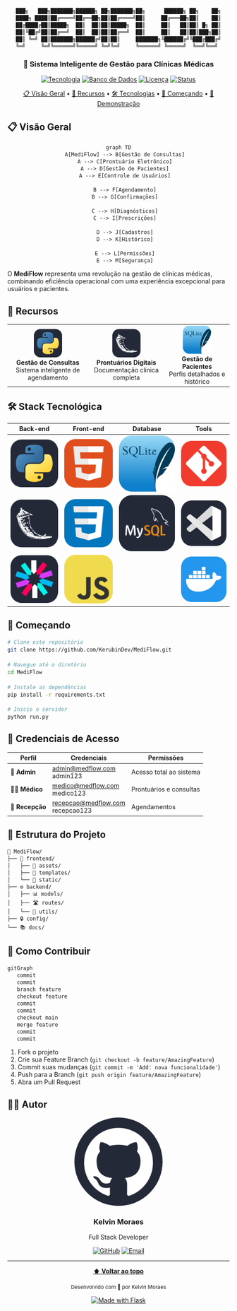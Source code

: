 <div align="center">

<!-- Título animado em ASCII art -->
```
███╗   ███╗███████╗██████╗ ██╗███████╗██╗      ██████╗ ██╗    ██╗
████╗ ████║██╔════╝██╔══██╗██║██╔════╝██║     ██╔═══██╗██║    ██║
██╔████╔██║█████╗  ██║  ██║██║█████╗  ██║     ██║   ██║██║ █╗ ██║
██║╚██╔╝██║██╔══╝  ██║  ██║██║██╔══╝  ██║     ██║   ██║██║███╗██║
██║ ╚═╝ ██║███████╗██████╔╝██║██║     ███████╗╚██████╔╝╚███╔███╔╝
╚═╝     ╚═╝╚══════╝╚═════╝ ╚═╝╚═╝     ╚══════╝ ╚═════╝  ╚══╝╚══╝ 
```

<h3>🏥 Sistema Inteligente de Gestão para Clínicas Médicas</h3>

<!-- Badges modernos e elegantes -->
<div align="center">
  
[![Tecnologia](https://img.shields.io/badge/Tecnologia-Python%20&%20Flask-4B8BBE?style=for-the-badge&logo=python&logoColor=white)](https://www.python.org/)
[![Banco de Dados](https://img.shields.io/badge/Database-SQLite-003B57?style=for-the-badge&logo=sqlite&logoColor=white)](https://www.sqlite.org/)
[![Licença](https://img.shields.io/badge/Licença-GPL%20v3-blue.svg?style=for-the-badge&logo=gnu&logoColor=white)](LICENSE)
[![Status](https://img.shields.io/badge/Status-Em%20Desenvolvimento-green.svg?style=for-the-badge&logo=git&logoColor=white)](https://github.com/KerubinDev/MediFlow)

</div>

<!-- Menu de navegação estilizado -->
<p align="center">
  <a href="#-visão-geral">📋 Visão Geral</a> • 
  <a href="#-recursos">🌟 Recursos</a> • 
  <a href="#-tecnologias">🛠️ Tecnologias</a> • 
  <a href="#-começando">🚀 Começando</a> • 
  <a href="#-demonstração">🎥 Demonstração</a>
</p>

</div>

<!-- Seção de Visão Geral com Design Moderno -->
## 📋 Visão Geral

<div align="center">

```mermaid
graph TD
    A[MediFlow] --> B[Gestão de Consultas]
    A --> C[Prontuário Eletrônico]
    A --> D[Gestão de Pacientes]
    A --> E[Controle de Usuários]
    
    B --> F[Agendamento]
    B --> G[Confirmações]
    
    C --> H[Diagnósticos]
    C --> I[Prescrições]
    
    D --> J[Cadastros]
    D --> K[Histórico]
    
    E --> L[Permissões]
    E --> M[Segurança]
```

</div>

O **MediFlow** representa uma revolução na gestão de clínicas médicas, combinando eficiência operacional com uma experiência excepcional para usuários e pacientes.

<!-- Cards de Recursos -->
## 🌟 Recursos

<table align="center">
  <tr>
    <td align="center">
      <img width="64" src="https://raw.githubusercontent.com/tandpfun/skill-icons/main/icons/Python-Dark.svg" alt="Gestão de Consultas"/>
      <br/><strong>Gestão de Consultas</strong>
      <br/>Sistema inteligente de agendamento
    </td>
    <td align="center">
      <img width="64" src="https://raw.githubusercontent.com/tandpfun/skill-icons/main/icons/Flask-Dark.svg" alt="Prontuários"/>
      <br/><strong>Prontuários Digitais</strong>
      <br/>Documentação clínica completa
    </td>
    <td align="center">
      <img width="64" src="https://raw.githubusercontent.com/tandpfun/skill-icons/main/icons/SQLite.svg" alt="Gestão de Pacientes"/>
      <br/><strong>Gestão de Pacientes</strong>
      <br/>Perfis detalhados e histórico
    </td>
  </tr>
</table>

<!-- Seção de Tecnologias com Visual Diferenciado -->
## 🛠️ Stack Tecnológica

<div align="center">

| Back-end | Front-end | Database | Tools |
|----------|-----------|----------|--------|
| ![Python](https://raw.githubusercontent.com/tandpfun/skill-icons/main/icons/Python-Dark.svg) | ![HTML5](https://raw.githubusercontent.com/tandpfun/skill-icons/main/icons/HTML.svg) | ![SQLite](https://raw.githubusercontent.com/tandpfun/skill-icons/main/icons/SQLite.svg) | ![Git](https://raw.githubusercontent.com/tandpfun/skill-icons/main/icons/Git.svg) |
| ![Flask](https://raw.githubusercontent.com/tandpfun/skill-icons/main/icons/Flask-Dark.svg) | ![CSS3](https://raw.githubusercontent.com/tandpfun/skill-icons/main/icons/CSS.svg) | ![SQLAlchemy](https://raw.githubusercontent.com/tandpfun/skill-icons/main/icons/MySQL-Dark.svg) | ![VSCode](https://raw.githubusercontent.com/tandpfun/skill-icons/main/icons/VSCode-Dark.svg) |
| ![JWT](https://raw.githubusercontent.com/tandpfun/skill-icons/main/icons/JWT-Dark.svg) | ![JavaScript](https://raw.githubusercontent.com/tandpfun/skill-icons/main/icons/JavaScript.svg) | | ![Docker](https://raw.githubusercontent.com/tandpfun/skill-icons/main/icons/Docker.svg) |

</div>

<!-- Seção de Instalação com Destaque -->
## 🚀 Começando

```bash
# Clone este repositório
git clone https://github.com/KerubinDev/MediFlow.git

# Navegue até o diretório
cd MediFlow

# Instale as dependências
pip install -r requirements.txt

# Inicie o servidor
python run.py
```

<!-- Seção de Credenciais Estilizada -->
## 🔐 Credenciais de Acesso

<div align="center">

| Perfil | Credenciais | Permissões |
|--------|-------------|------------|
| 👑 **Admin** | admin@medflow.com<br>admin123 | Acesso total ao sistema |
| 👨‍⚕️ **Médico** | medico@medflow.com<br>medico123 | Prontuários e consultas |
| 💼 **Recepção** | recepcao@medflow.com<br>recepcao123 | Agendamentos |

</div>

<!-- Estrutura do Projeto com Ícones -->
## 📂 Estrutura do Projeto

```plaintext
🏥 MediFlow/
├── 📱 frontend/
│   ├── 🎨 assets/
│   ├── 📄 templates/
│   └── 🎯 static/
├── ⚙️ backend/
│   ├── 📊 models/
│   ├── 🛣️ routes/
│   └── 🔧 utils/
├── 🔒 config/
└── 📚 docs/
```

<!-- Seção de Contribuição com Workflow -->
## 🤝 Como Contribuir

```mermaid
gitGraph
   commit
   commit
   branch feature
   checkout feature
   commit
   commit
   checkout main
   merge feature
   commit
   commit
```

1. Fork o projeto
2. Crie sua Feature Branch (`git checkout -b feature/AmazingFeature`)
3. Commit suas mudanças (`git commit -m 'Add: nova funcionalidade'`)
4. Push para a Branch (`git push origin feature/AmazingFeature`)
5. Abra um Pull Request

<!-- Seção do Autor com Cartão de Perfil -->
## 👨‍💻 Autor

<div align="center">
  <img width="200" height="200" src="https://raw.githubusercontent.com/tandpfun/skill-icons/main/icons/Github-Dark.svg" alt="Kelvin Moraes" style="border-radius: 50%;">
  <h3>Kelvin Moraes</h3>
  <p>Full Stack Developer</p>
  
[![GitHub](https://img.shields.io/badge/GitHub-KerubinDev-181717?style=for-the-badge&logo=github&logoColor=white)](https://github.com/KerubinDev)
[![Email](https://img.shields.io/badge/Email-kelvin.moraes117@gmail.com-EA4335?style=for-the-badge&logo=gmail&logoColor=white)](mailto:kelvin.moraes117@gmail.com)
</div>

---

<div align="center">
  
  **[⬆ Voltar ao topo](#mediflow)**

  <sub>Desenvolvido com 💙 por Kelvin Moraes</sub>
  
  [![Made with Flask](https://img.shields.io/badge/Made%20with-Flask-000000?style=for-the-badge&logo=flask)](https://flask.palletsprojects.com/)
</div>
